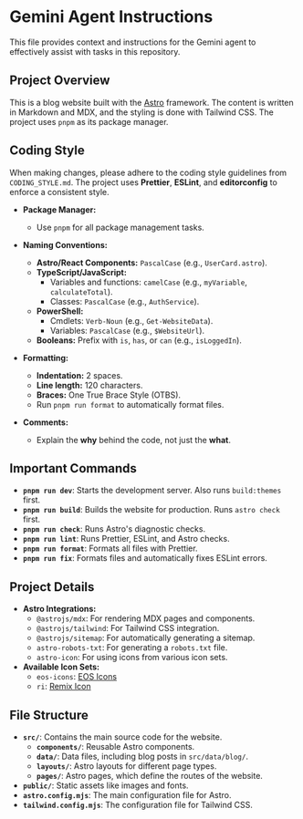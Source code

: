 # Gemini Agent Instructions

This file provides context and instructions for the Gemini agent to effectively assist with tasks in this repository.

## Project Overview

This is a blog website built with the [Astro](https://astro.build/) framework. The content is written in Markdown and MDX, and the styling is done with Tailwind CSS. The project uses `pnpm` as its package manager.

## Coding Style

When making changes, please adhere to the coding style guidelines from `CODING_STYLE.md`. The project uses **Prettier**, **ESLint**, and **editorconfig** to enforce a consistent style.

- **Package Manager:**
  - Use `pnpm` for all package management tasks.

- **Naming Conventions:**
  - **Astro/React Components:** `PascalCase` (e.g., `UserCard.astro`).
  - **TypeScript/JavaScript:**
    - Variables and functions: `camelCase` (e.g., `myVariable`, `calculateTotal`).
    - Classes: `PascalCase` (e.g., `AuthService`).
  - **PowerShell:**
    - Cmdlets: `Verb-Noun` (e.g., `Get-WebsiteData`).
    - Variables: `PascalCase` (e.g., `$WebsiteUrl`).
  - **Booleans:** Prefix with `is`, `has`, or `can` (e.g., `isLoggedIn`).

- **Formatting:**
  - **Indentation:** 2 spaces.
  - **Line length:** 120 characters.
  - **Braces:** One True Brace Style (OTBS).
  - Run `pnpm run format` to automatically format files.

- **Comments:**
  - Explain the **why** behind the code, not just the **what**.

## Important Commands

- **`pnpm run dev`**: Starts the development server. Also runs `build:themes` first.
- **`pnpm run build`**: Builds the website for production. Runs `astro check` first.
- **`pnpm run check`**: Runs Astro's diagnostic checks.
- **`pnpm run lint`**: Runs Prettier, ESLint, and Astro checks.
- **`pnpm run format`**: Formats all files with Prettier.
- **`pnpm run fix`**: Formats files and automatically fixes ESLint errors.

## Project Details

- **Astro Integrations:**
  - `@astrojs/mdx`: For rendering MDX pages and components.
  - `@astrojs/tailwind`: For Tailwind CSS integration.
  - `@astrojs/sitemap`: For automatically generating a sitemap.
  - `astro-robots-txt`: For generating a `robots.txt` file.
  - `astro-icon`: For using icons from various icon sets.
- **Available Icon Sets:**
  - `eos-icons`: [EOS Icons](https://eos-icons.com/)
  - `ri`: [Remix Icon](https://remixicon.com/)

## File Structure

- **`src/`**: Contains the main source code for the website.
  - **`components/`**: Reusable Astro components.
  - **`data/`**: Data files, including blog posts in `src/data/blog/`.
  - **`layouts/`**: Astro layouts for different page types.
  - **`pages/`**: Astro pages, which define the routes of the website.
- **`public/`**: Static assets like images and fonts.
- **`astro.config.mjs`**: The main configuration file for Astro.
- **`tailwind.config.mjs`**: The configuration file for Tailwind CSS.
